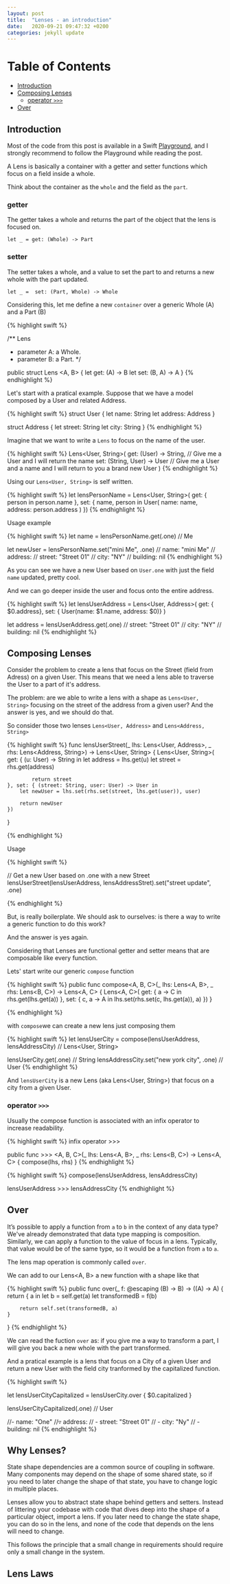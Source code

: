 ```yaml
---
layout: post
title:  "Lenses - an introduction"
date:   2020-09-21 09:47:32 +0200
categories: jekyll update
---
```


# Table of Contents
* [Introduction](#introduction)
* [Composing Lenses](#composing-lenses)
    * [operator `>>>`](#operator)
* [Over](#over)

<!--https://medium.com/javascript-scene/lenses-b85976cb0534-->

## Introduction

Most of the code from this post is available in a Swift [Playground](https://github.com/jrBordet/Lenses---an-introduction), and I strongly recommend to follow the Playground while reading the post.

A Lens is basically a container with a getter and setter functions which focus on a field inside a whole. 

Think about the container as the `whole` and the field as the `part`.

### getter

The getter takes a whole and returns the part of the object that the lens is focused on.

`let _ = get: (Whole) -> Part`

### setter

The setter takes a whole, and a value to set the part to and returns a new whole with the part updated.

`let _ =  set: (Part, Whole) -> Whole`

Considering this, let me define a new `container` over a generic Whole (A) and a Part (B)

{% highlight swift %}

/**
Lens
- parameter A: a Whole.
- parameter B: a Part.
*/

public struct Lens <A, B> {
    let get: (A) -> B
    let set: (B, A) -> A
}
{% endhighlight %}

Let's start with a pratical example. Suppose that we have a model composed by a User and related Address.

{% highlight swift %}
struct User {
    let name: String
    let address: Address
}

struct Address {
    let street: String
    let city: String
}
{% endhighlight %}

Imagine that we want to write a `Lens` to focus on the name of the user.

{% highlight swift %}
Lens<User, String>(
    get: (User) -> String, // Give me a User and I will return the name
    set: (String, User) -> User // Give me a User and a name and I will return to you a brand new User
)
{% endhighlight %}

Using our `Lens<User, String>` is self written.

{% highlight swift %}
let lensPersonName = Lens<User, String>(
    get: { person in
        person.name
}, set: { name, person in
    User(
        name: name,
        address: person.address
    )
})
{% endhighlight %}

Usage example

{% highlight swift %}
let name = lensPersonName.get(.one)
// Me

let newUser = lensPersonName.set("mini Me", .one)
  // name: "mini Me"
  // address:
    // street: "Street 01"
    // city: "NY"
    // building: nil
{% endhighlight %}

As you can see we have a new User based on `User.one` with just the field `name` updated, pretty cool.

And we can go deeper inside the user and focus onto the entire address.

{% highlight swift %}
let lensUserAddress = Lens<User, Address>(
    get: { $0.address},
    set: { User(name: $1.name, address: $0)}
)

let address = lensUserAddress.get(.one)
  // street: "Street 01"
  // city: "NY"
  // building: nil
  {% endhighlight %}

<!--
Why Lenses?
State shape dependencies are a common source of coupling in software. Many components may depend on the shape of some shared state, so if you need to later change the shape of that state, you have to change logic in multiple places.
Lenses allow you to abstract state shape behind getters and setters. Instead of littering your codebase with code that dives deep into the shape of a particular object, import a lens. If you later need to change the state shape, you can do so in the lens, and none of the code that depends on the lens will need to change.
This follows the principle that a small change in requirements should require only a small change in the system.
-->

<!--Think of the object as the whole and the field as the part. The getter takes a whole and returns the part of the object that the lens is focused on.-->

<!--A lens is a composable pair of pure getter and setter functions which focus on a particular field inside an object, and obey a set of axioms known as the lens laws. Think of the object as the whole and the field as the part. The getter takes a whole and returns the part of the object that the lens is focused on.-->

<!--If you google “functional lens” you’re probably going to end up with a definition like “functional getter and setter”: in this context the word “functional” really means “immutable”. There are many advantages in using immutable data models - I’m not going into it for this article - but modifying immutable models (i.e. generating new models with something changed) can be a chore, because the whole model must be reconstructed by taking the previous values where they didn’t change, and setting the new values where they did. But Swift offers particular kinds of types, called “value types”, that have value semantics, which basically means that they have no identity and only represent a “value”, i.e., some kind of “information” that is implicitly immutable: a piece of information cannot change, but new information can be created, rendering the previous obsolete.-->

## Composing Lenses

Consider the problem to create a lens that focus on the Street (field from Adress) on a given User. This means that we need a lens able to traverse the User to a part of it's address.

The problem: are we able to write a lens with a shape as `Lens<User, String>` focusing on the street of the address from a given user? And the answer is yes, and we should do that.

So consider those two lenses 
`Lens<User, Address>` and `Lens<Address, String>`


{% highlight swift %}
func lensUserStreet(_ lhs: Lens<User, Address>, _ rhs: Lens<Address, String>) -> Lens<User, String> {
    Lens<User, String>(
        get: { (u: User) -> String in
            let address = lhs.get(u)
            let street = rhs.get(address)
            
            return street
    }, set: { (street: String, user: User) -> User in
        let newUser = lhs.set(rhs.set(street, lhs.get(user)), user)
        
        return newUser
    })
}

{% endhighlight %}

Usage

{% highlight swift %}

// Get a new User based on .one with a new Street
lensUserStreet(lensUserAddress, lensAddressStret).set("street update", .one)

{% endhighlight %}


But, is really boilerplate. We should ask to ourselves: is there a way to write a generic function to do this work?
 
And the answer is yes again. 

Considering that Lenses are functional getter and setter means that are composable like every function.
 
Lets' start write our generic `compose` function
 
{% highlight swift %}
public func compose<A, B, C>(_ lhs: Lens<A, B>, _ rhs: Lens<B, C>) -> Lens<A, C> {
    Lens<A, C>(
        get: { a -> C in
            rhs.get(lhs.get(a))
    }, set: { c, a -> A in
        lhs.set(rhs.set(c, lhs.get(a)), a)
    })
}


{% endhighlight %}

with `compose`we can create a new lens just composing them

{% highlight swift %}
let lensUserCity = compose(lensUserAddress, lensAddressCity) // Lens<User, String>

lensUserCity.get(.one) // String
lensAddressCity.set("new york city", .one) // User
{% endhighlight %}

And `lensUserCity` is a new Lens (aka Lens<User, String>) that focus on a city from a given User.

### operator `>>>`

Usually the compose function is associated with an infix operator to increase readability.

{% highlight swift %}
infix operator >>>

public func >>> <A, B, C>(_ lhs: Lens<A, B>, _ rhs: Lens<B, C>) -> Lens<A, C> {
    compose(lhs, rhs)
}
{% endhighlight %}

{% highlight swift %}
compose(lensUserAddress, lensAddressCity)

lensUserAddress >>> lensAddressCity
{% endhighlight %}


## Over

It’s possible to apply a function from `a` to `b` in the context of any data type? We've already demonstrated that data type mapping is composition. Similarly, we can apply a function to the value of focus in a lens. Typically, that value would be of the same type, so it would be a function from `a` to `a`. 

The lens map operation is commonly called `over`. 

We can add to our Lens<A, B> a new function with a shape like that

{% highlight swift %}
public func over(_ f: @escaping (B) -> B) -> ((A) -> A) {
    return { a in
        let b = self.get(a)
        let transformedB = f(b)
        
        return self.set(transformedB, a)
    }
}
{% endhighlight %}

We can read the fuction `over` as: if you give me a way to transform a part, I will give you back a new whole with the part transformed.

And a pratical example is a lens that focus on a City of a given User and return a new User with the field city tranformed by the capitalized function.

{% highlight swift %}

let lensUserCityCapitalized = lensUserCity.over { $0.capitalized }

lensUserCityCapitalized(.one) // User

//- name: "One"
//▿ address:
//  - street: "Street 01"
//  - city: "Ny"
//  - building: nil
{% endhighlight %}


## Why Lenses?

State shape dependencies are a common source of coupling in software. Many components may depend on the shape of some shared state, so if you need to later change the shape of that state, you have to change logic in multiple places.

Lenses allow you to abstract state shape behind getters and setters. Instead of littering your codebase with code that dives deep into the shape of a particular object, import a lens. If you later need to change the state shape, you can do so in the lens, and none of the code that depends on the lens will need to change.

This follows the principle that a small change in requirements should require only a small change in the system.

## Lens Laws

<!--
You’ll find this post in your `_posts` directory. Go ahead and edit it and re-build the site to see your changes. You can rebuild the site in many different ways, but the most common way is to run `jekyll serve`, which launches a web server and auto-regenerates your site when a file is updated.

Jekyll requires blog post files to be named according to the following format:

`YEAR-MONTH-DAY-title.MARKUP`

Where `YEAR` is a four-digit number, `MONTH` and `DAY` are both two-digit numbers, and `MARKUP` is the file extension representing the format used in the file. After that, include the necessary front matter. Take a look at the source for this post to get an idea about how it works.

Jekyll also offers powerful support for code snippets:

{% highlight swift %}
func incr() -> (Int) -> Int {
    return { i in
        return i + 1
    }
}
{% endhighlight %}

Check out the [Jekyll docs][jekyll-docs] for more info on how to get the most out of Jekyll. File all bugs/feature requests at [Jekyll’s GitHub repo][jekyll-gh]. If you have questions, you can ask them on [Jekyll Talk][jekyll-talk].

[jekyll-docs]: https://jekyllrb.com/docs/home
[jekyll-gh]:   https://github.com/jekyll/jekyll
[jekyll-talk]: https://talk.jekyllrb.com/
-->
